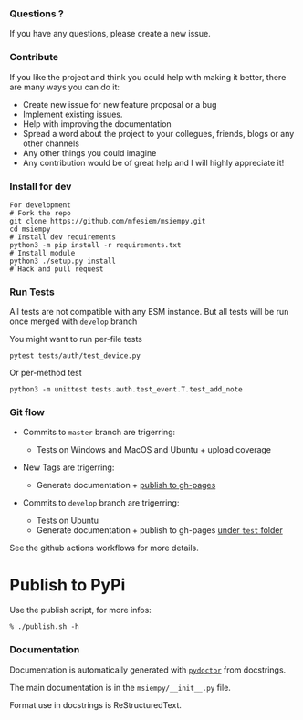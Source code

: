 ### Questions ?  

If you have any questions, please create a new issue.  

### Contribute  

If you like the project and think you could help with making it better, there are many ways you can do it:   

- Create new issue for new feature proposal or a bug
- Implement existing issues.
- Help with improving the documentation
- Spread a word about the project to your collegues, friends, blogs or any other channels
- Any other things you could imagine
- Any contribution would be of great help and I will highly appreciate it!

### Install for dev
```
For development
# Fork the repo
git clone https://github.com/mfesiem/msiempy.git
cd msiempy
# Install dev requirements
python3 -m pip install -r requirements.txt
# Install module
python3 ./setup.py install
# Hack and pull request
```

### Run Tests


All tests are not compatible with any ESM instance. But all tests will be run once merged with `develop` branch

You might want to run per-file tests
```
pytest tests/auth/test_device.py
```

Or per-method test
```
python3 -m unittest tests.auth.test_event.T.test_add_note
```


### Git flow
- Commits to `master` branch are trigerring: 
    - Tests on Windows and MacOS and Ubuntu + upload coverage

- New Tags are trigerring:
    - Generate documentation + [publish to gh-pages](https://mfesiem.github.io/docs/msiempy/)

- Commits to `develop` branch are trigerring:
    - Tests on Ubuntu
    - Generate documentation + publish to gh-pages [under `test` folder](https://mfesiem.github.io/docs/test/msiempy/)

See the github actions workflows for more details.  

# Publish to PyPi

Use the publish script, for more infos:
```
% ./publish.sh -h
```

### Documentation
Documentation is automatically generated with [`pydoctor`](https://pydoctor.readthedocs.io/en/latest/) from docstrings. 

The main documentation is in the `msiempy/__init__.py` file.  

Format use in docstrings is ReStructuredText.

